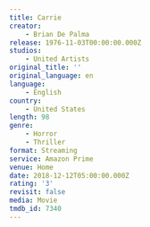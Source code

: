 ```yaml
---
title: Carrie
creator:
    - Brian De Palma
release: 1976-11-03T00:00:00.000Z
studios:
    - United Artists
original_title: ''
original_language: en
language:
    - English
country:
    - United States
length: 98
genre:
    - Horror
    - Thriller
format: Streaming
service: Amazon Prime
venue: Home
date: 2018-12-12T05:00:00.000Z
rating: '3'
revisit: false
media: Movie
tmdb_id: 7340
---
```




